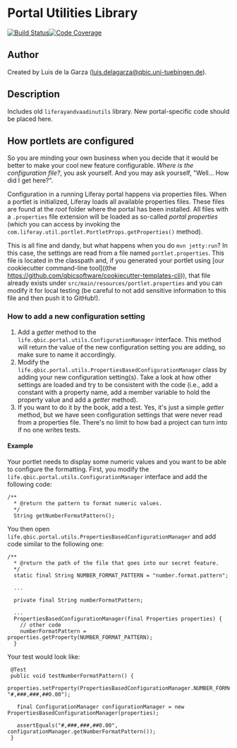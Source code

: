 # Portal Utilities Library
[![Build Status](https://travis-ci.org/qbicsoftware/portal-utils-lib.svg?branch=master)](https://travis-ci.org/qbicsoftware/portal-utils-lib)[![Code Coverage]( https://codecov.io/gh/qbicsoftware/portal-utils-lib/branch/master/graph/badge.svg)](https://codecov.io/gh/qbicsoftware/portal-utils-lib)

## Author
Created by Luis de la Garza (luis.delagarza@qbic.uni-tuebingen.de).

## Description
Includes old `liferayandvaadinutils` library. New portal-specific code should be placed here.

## How portlets are configured
So you are minding your own business when you decide that it would be better to make your cool new feature configurable. *Where is the configuration file?*, you ask yourself. And you may ask yourself, "Well... How did I get here?".

Configuration in a running Liferay portal happens via properties files. When a portlet is initialized, Liferay loads all available properties files. These files are found at the *root* folder where the portal has been installed. All files with a `.properties` file extension will be loaded as so-called *portal properties* (which you can access by invoking the `com.liferay.util.portlet.PortletProps.getProperties()` method).

This is all fine and dandy, but what happens when you do `mvn jetty:run`? In this case, the settings are read from a file named `portlet.properties`. This file is located in the classpath and, if you generated your portlet using [our cookiecutter command-line tool]((the https://github.com/qbicsoftware/cookiecutter-templates-cli)), that file already exists under `src/main/resources/portlet.properties` and you can modify it for local testing (be careful to not add sensitive information to this file and then push it to GitHub!).

### How to add a new configuration setting
1. Add a *getter* method to the `life.qbic.portal.utils.ConfigurationManager` interface. This method will return the value of the new configuration setting you are adding, so make sure to name it accordingly.
1. Modify the `life.qbic.portal.utils.PropertiesBasedConfigurationManager` class by adding your new configuration setting(s). Take a look at how other settings are loaded and try to be consistent with the code (i.e., add a constant with a property name, add a member variable to hold the property value and add a *getter* method).
1. If you want to do it by the book, add a test. Yes, it's just a simple *getter* method, but we have seen configuration settings that were never read from a properties file. There's no limit to how bad a project can turn into if no one writes tests.

#### Example
Your portlet needs to display some numeric values and you want to be able to configure the formatting. First, you modify the `life.qbic.portal.utils.ConfigurationManager` interface and add the following code:

```
/**
  * @return the pattern to format numeric values.
  */
  String getNumberFormatPattern();
```

You then open `life.qbic.portal.utils.PropertiesBasedConfigurationManager` and add code similar to the following one:

 ```
 /**
   * @return the path of the file that goes into our secret feature.
   */
   static final String NUMBER_FORMAT_PATTERN = "number.format.pattern";
   
   ...
   
   private final String numberFormatPattern;
   
   ...
   PropertiesBasedConfigurationManager(final Properties properties) {
     // other code
     numberFormatPattern = properties.getProperty(NUMBER_FORMAT_PATTERN);
   }
 ```
 
 Your test would look like:
 
```
 @Test
 public void testNumberFormatPattern() {
   properties.setProperty(PropertiesBasedConfigurationManager.NUMBER_FORMAT_PATTERN, "#,###,###,##0.00");
   
   final ConfigurationManager configurationManager = new PropertiesBasedConfigurationManager(properties);
   
   assertEquals("#,###,###,##0.00", configurationManager.getNumberFormatPattern());
 }
```
 





